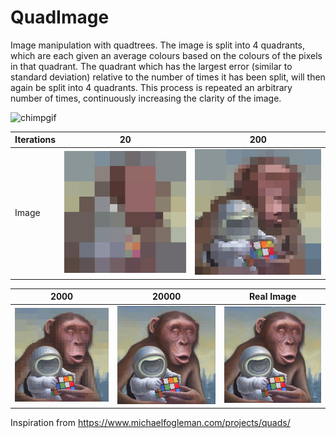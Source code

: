 # QuadImage
Image manipulation with quadtrees. The image is split into 4 quadrants, which are each given an average colours based on the colours of the pixels in that quadrant. The quadrant which has the largest error (similar to standard deviation) relative to the number of times it has been split, will then again be split into 4 quadrants. This process is repeated an arbitrary number of times, continuously increasing the clarity of the image.

![chimpgif](quadgifs/chimp.gif)

| Iterations | 20              | 200                 
| ---        | ---    | ---     
| Image      | ![chimp20](quadimages/20chimp.png) | ![chimp200](quadimages/200chimp.png) 



| 2000          | 20000         | Real Image
| ---        | ---    | ---     
| ![chimp2000](quadimages/2000chimp.png) | ![chimp20000](quadimages/20000chimp.png) | ![chimp](images/chimp.png)

Inspiration from https://www.michaelfogleman.com/projects/quads/
